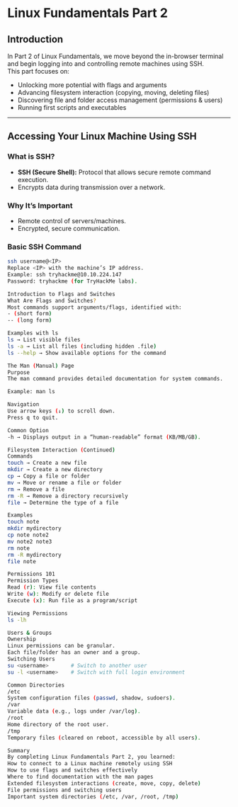 # Linux Fundamentals Part 2

## Introduction
In Part 2 of Linux Fundamentals, we move beyond the in-browser terminal and begin logging into and controlling remote machines using SSH.  
This part focuses on:
- Unlocking more potential with flags and arguments
- Advancing filesystem interaction (copying, moving, deleting files)
- Discovering file and folder access management (permissions & users)
- Running first scripts and executables

---

## Accessing Your Linux Machine Using SSH

### What is SSH?
- **SSH (Secure Shell):** Protocol that allows secure remote command execution.
- Encrypts data during transmission over a network.

### Why It’s Important
- Remote control of servers/machines.
- Encrypted, secure communication.

### Basic SSH Command
```bash
ssh username@<IP>
Replace <IP> with the machine’s IP address.
Example: ssh tryhackme@10.10.224.147
Password: tryhackme (for TryHackMe labs).

Introduction to Flags and Switches
What Are Flags and Switches?
Most commands support arguments/flags, identified with:
- (short form)
-- (long form)

Examples with ls
ls → List visible files
ls -a → List all files (including hidden .file)
ls --help → Show available options for the command

The Man (Manual) Page
Purpose
The man command provides detailed documentation for system commands.

Example: man ls

Navigation
Use arrow keys (↓) to scroll down.
Press q to quit.

Common Option
-h → Displays output in a “human-readable” format (KB/MB/GB).

Filesystem Interaction (Continued)
Commands
touch → Create a new file
mkdir → Create a new directory
cp → Copy a file or folder
mv → Move or rename a file or folder
rm → Remove a file
rm -R → Remove a directory recursively
file → Determine the type of a file

Examples
touch note
mkdir mydirectory
cp note note2
mv note2 note3
rm note
rm -R mydirectory
file note

Permissions 101
Permission Types
Read (r): View file contents
Write (w): Modify or delete file
Execute (x): Run file as a program/script

Viewing Permissions
ls -lh

Users & Groups
Ownership
Linux permissions can be granular.
Each file/folder has an owner and a group.
Switching Users
su <username>       # Switch to another user
su -l <username>    # Switch with full login environment

Common Directories
/etc
System configuration files (passwd, shadow, sudoers).
/var
Variable data (e.g., logs under /var/log).
/root
Home directory of the root user.
/tmp
Temporary files (cleared on reboot, accessible by all users).

Summary
By completing Linux Fundamentals Part 2, you learned:
How to connect to a Linux machine remotely using SSH
How to use flags and switches effectively
Where to find documentation with the man pages
Extended filesystem interactions (create, move, copy, delete)
File permissions and switching users
Important system directories (/etc, /var, /root, /tmp)
